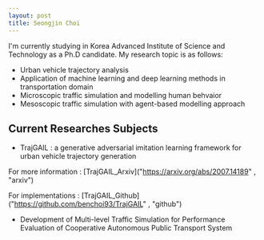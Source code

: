 ```yaml
---
layout: post
title: Seongjin Choi
---
```


I'm currently studying in Korea Advanced Institute of Science and Technology as a Ph.D candidate. 
My research topic is as follows:

* Urban vehicle trajectory analysis
* Application of machine learning and deep learning methods in transportation domain
* Microscopic traffic simulation and modelling human behvaior
* Mesoscopic traffic simulation with agent-based modelling approach


## Current Researches Subjects
* TrajGAIL : a generative adversarial imitation learning framework for urban vehicle trajectory generation

For more information : [TrajGAIL_Arxiv]("https://arxiv.org/abs/2007.14189" , "arxiv")

For implementations : [TrajGAIL_Github]("https://github.com/benchoi93/TrajGAIL" , "github")



* Development of Multi-level Traffic Simulation for Performance Evaluation of Cooperative Autonomous Public Transport System
